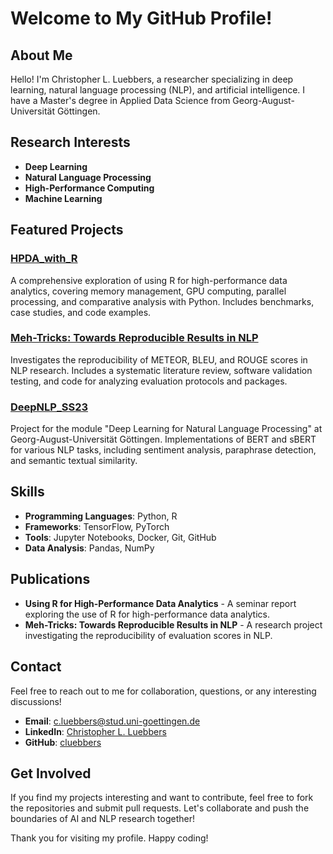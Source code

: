 # Welcome to My GitHub Profile!

## About Me

Hello! I'm Christopher L. Luebbers, a researcher specializing in deep learning, natural language processing (NLP), and artificial intelligence. I have a Master's degree in Applied Data Science from Georg-August-Universität Göttingen.

## Research Interests

- **Deep Learning**
- **Natural Language Processing**
- **High-Performance Computing**
- **Machine Learning**

## Featured Projects

### [HPDA_with_R](https://github.com/yourusername/HPDA_with_R)
A comprehensive exploration of using R for high-performance data analytics, covering memory management, GPU computing, parallel processing, and comparative analysis with Python. Includes benchmarks, case studies, and code examples.

### [Meh-Tricks: Towards Reproducible Results in NLP](https://github.com/yourusername/Meh-Tricks-NLP-Reproducibility)
Investigates the reproducibility of METEOR, BLEU, and ROUGE scores in NLP research. Includes a systematic literature review, software validation testing, and code for analyzing evaluation protocols and packages.

### [DeepNLP_SS23](https://github.com/cluebbers/deepnlp-ss23)
Project for the module "Deep Learning for Natural Language Processing" at Georg-August-Universität Göttingen. Implementations of BERT and sBERT for various NLP tasks, including sentiment analysis, paraphrase detection, and semantic textual similarity.

## Skills

- **Programming Languages**: Python, R
- **Frameworks**: TensorFlow, PyTorch
- **Tools**: Jupyter Notebooks, Docker, Git, GitHub
- **Data Analysis**: Pandas, NumPy

## Publications

- **Using R for High-Performance Data Analytics** - A seminar report exploring the use of R for high-performance data analytics.
- **Meh-Tricks: Towards Reproducible Results in NLP** - A research project investigating the reproducibility of evaluation scores in NLP.

## Contact

Feel free to reach out to me for collaboration, questions, or any interesting discussions!

- **Email**: c.luebbers@stud.uni-goettingen.de
- **LinkedIn**: [Christopher L. Luebbers](https://www.linkedin.com/in/christopher-luebbers/)
- **GitHub**: [cluebbers](https://github.com/cluebbers)

## Get Involved

If you find my projects interesting and want to contribute, feel free to fork the repositories and submit pull requests. Let's collaborate and push the boundaries of AI and NLP research together!

Thank you for visiting my profile. Happy coding!
